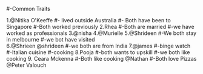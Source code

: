 
#-Common Traits

1.@Nitika O'Keeffe
#- lived outside Australia 
#- Both have been to Singapore
#-Both worked  previously
2.Rhea
#-Both are married
#-we have worked as professionals
3.@nisha 4.@Murielle 5.@Shrideen
#-We both stay in melbourne
#-we bot have visited  
6.@Shrieen @shrideen
#-we both are from India
7.@james
#-binge watch
#-Italian cuisine
#-cooking
8.Pooja 
#-both wants to upskill
#-we both like cooking
9. Ceara Mckenna
#-Both like cooking
@Nathan
#-Both love Pizzas
@Peter Valouch